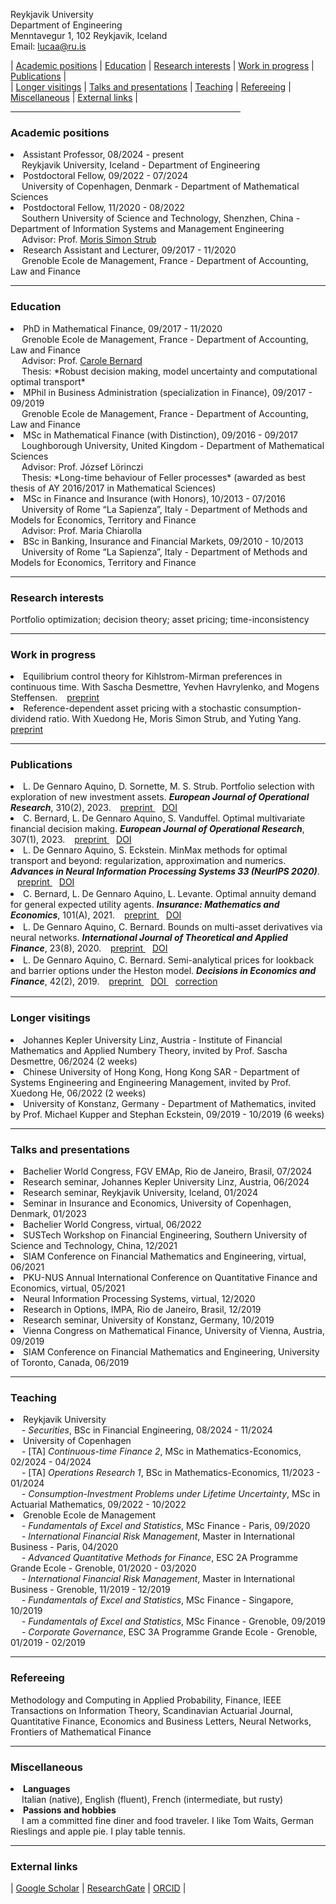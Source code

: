 <link rel="stylesheet" href="https://cdnjs.cloudflare.com/ajax/libs/font-awesome/5.15.2/css/all.min.css">

Reykjavik University <br>
Department of Engineering <br>
Menntavegur 1, 102 Reykjavik, Iceland <br>
Email: lucaa@ru.is <br>

<div>
 | <a href="#academic-positions">Academic positions</a>  | <a href="#education">Education</a> | <a href="#research-interests">Research interests</a> | <a href="#work-in-progress">Work in progress</a> | <a href="#publications">Publications</a> | 
  </div>
  <div>
  | <a href="#longer-visitings">Longer visitings</a> | <a href="#talks-and-presentations">Talks and presentations</a> | <a href="#teaching">Teaching</a> | <a href="#refereeing">Refereeing</a> | <a href="#miscellaneous">Miscellaneous</a> |  <a href="#external-links">External links</a> |
  </div>

<hr width="73%">

<!--- <a href="https://raw.githubusercontent.com/luca-dga/-/master/CV_LucaDGA.pdf" target="_blank">Download CV</a>  --->

<!--- <hr width="25%"> --->   
### **Academic positions**
 <li>Assistant Professor, 08/2024 - present </li>
&emsp;  Reykjavik University, Iceland - Department of Engineering <br>

<li>Postdoctoral Fellow, 09/2022 - 07/2024 </li> 
&emsp; University of Copenhagen, Denmark - Department of Mathematical Sciences <br>

<li>Postdoctoral Fellow, 11/2020 - 08/2022 </li> 
&emsp; Southern University of Science and Technology, Shenzhen, China - Department of Information Systems and Management Engineering <br>
&emsp; Advisor: Prof. <a href="https://sites.google.com/view/morisstrub/home" target="_blank">Moris Simon Strub</a> <br>

<li>Research Assistant and Lecturer, 09/2017 - 11/2020 </li>  
&emsp; Grenoble Ecole de Management, France - Department of Accounting, Law and Finance <br>

<hr width="100%">

### **Education**

 <li>PhD in Mathematical Finance, 09/2017 - 11/2020  <br></li> 
 &emsp; Grenoble Ecole de Management, France - Department of Accounting, Law and Finance <br>
 &emsp; Advisor: Prof. <a href="http://www.carole.bernard.free.fr/" target="_blank">Carole Bernard</a> <br>
 &emsp; Thesis: *Robust decision making, model uncertainty and computational optimal transport*

<li>MPhil in Business Administration (specialization in Finance), 09/2017 - 09/2019 </li> 
&emsp; Grenoble Ecole de Management, France - Department of Accounting, Law and Finance 	  

<li>MSc in Mathematical Finance (with Distinction), 09/2016 - 09/2017 </li>
&emsp; Loughborough University, United Kingdom - Department of Mathematical Sciences <br>
&emsp; Advisor: Prof. József Lörinczi <br>
&emsp; Thesis: *Long-time behaviour of Feller processes* (awarded as best thesis of AY 2016/2017 in Mathematical Sciences)

<li>MSc in Finance and Insurance (with Honors), 10/2013 - 07/2016 </li>
&emsp; University of Rome “La Sapienza”, Italy - Department of Methods and Models for Economics, Territory and Finance <br>
&emsp; Advisor: Prof. Maria Chiarolla <br>
    
<li>BSc in Banking, Insurance and Financial Markets, 09/2010 - 10/2013 </li> 
&emsp; University of Rome “La Sapienza”, Italy - Department of Methods and Models for Economics, Territory and Finance
   
<hr width="100%">

### **Research interests**
Portfolio optimization; decision theory; asset pricing; time-inconsistency

<hr width="100%">

### **Work in progress**
<li> Equilibrium control theory for Kihlstrom-Mirman preferences in continuous time. With Sascha Desmettre, Yevhen Havrylenko, and Mogens Steffensen. &ensp; <a href="https://arxiv.org/abs/2407.16525" target="_blank">  <i class="fas fa-project-diagram fa-xs"></i> preprint </a> </li>
<li> Reference-dependent asset pricing with a stochastic consumption-dividend ratio. With Xuedong He, Moris Simon Strub, and Yuting Yang.  &ensp; <a href="https://arxiv.org/abs/2401.12856" target="_blank">  <i class="fas fa-project-diagram fa-xs"></i> preprint </a> </li>

<hr width="100%">

### **Publications**
<li> L. De Gennaro Aquino, D. Sornette, M. S. Strub. Portfolio selection with exploration of new investment assets. <i><b>European Journal of Operational Research</b></i>, 310(2), 2023. &ensp; <a href="https://papers.ssrn.com/sol3/papers.cfm?abstract_id=3625492" target="_blank">  <i class="fas fa-project-diagram fa-xs"></i> preprint </a>  &ensp; <a href="https://www.sciencedirect.com/science/article/pii/S0377221723002230" target="_blank">  <i class="fas fa-project-diagram fa-xs"></i> DOI </a>  </li> 

<li> C. Bernard, L. De Gennaro Aquino, S. Vanduffel. Optimal multivariate financial decision making. <i><b>European Journal of Operational Research</b></i>, 307(1), 2023. &ensp; <a href="https://papers.ssrn.com/sol3/papers.cfm?abstract_id=3931992" target="_blank">  <i class="fas fa-project-diagram fa-xs"></i> preprint </a> &ensp; <a href="https://www.sciencedirect.com/science/article/pii/S0377221722007457" target="_blank">  <i class="fas fa-project-diagram fa-xs"></i> DOI </a>  </li>

<li style="padding-bottom: 2px;">L. De Gennaro Aquino, S. Eckstein. MinMax methods for optimal transport and beyond: regularization, approximation and numerics. <i><b> Advances in Neural Information Processing Systems 33 (NeurIPS 2020)</b></i>. &ensp; <a href="https://arxiv.org/pdf/2010.11502.pdf" target="_blank"> <i class="fas fa-project-diagram fa-xs"></i> preprint </a>  &ensp; <a href="https://proceedings.neurips.cc/paper_files/paper/2020/hash/9f067d8d6df2d4b8c64fb4c084d6c208-Abstract.html" target="_blank">  <i class="fas fa-project-diagram fa-xs"></i> DOI </a>  </li>

<li style="padding-bottom: 2px;">C. Bernard, L. De Gennaro Aquino, L. Levante. Optimal annuity demand for general expected utility agents. <i><b>Insurance: Mathematics and Economics</b></i>, 101(A), 2021. &ensp; <a href="https://papers.ssrn.com/sol3/papers.cfm?abstract_id=3578370" target="_blank">  <i class="fas fa-project-diagram fa-xs"></i> preprint </a> &ensp; <a href="https://www.sciencedirect.com/science/article/pii/S0167668720300962" target="_blank">  <i class="fas fa-project-diagram fa-xs"></i> DOI </a>  </li>

<li style="padding-bottom: 2px;">L. De Gennaro Aquino, C. Bernard. Bounds on multi-asset derivatives via neural networks. <i><b>International Journal of Theoretical and Applied Finance</b></i>, 23(8), 2020. &ensp; <a href="https://arxiv.org/pdf/1911.05523.pdf" target="_blank">  <i class="fas fa-project-diagram fa-xs"></i> preprint </a>  &ensp; <a href="https://www.worldscientific.com/doi/epdf/10.1142/S0219024920500508" target="_blank">  <i class="fas fa-project-diagram fa-xs"></i> DOI </a> </li>

<li style="padding-bottom: 2px;">L. De Gennaro Aquino, C. Bernard. Semi-analytical prices for lookback and barrier options under the Heston model. <i><b>Decisions in Economics and Finance</b></i>, 42(2), 2019. &ensp; <a href="https://www.dropbox.com/s/s8gid3ndumj8mcf/De%20Gennaro%20Aquino%20and%20Bernard%20-%20Semi-analytical%20prices%20for%20lookback%20and%20barrier%20options%20under%20the%20Heston%20model.pdf?dl=0" target="_blank">  <i class="fas fa-project-diagram fa-xs"></i> preprint </a> &ensp; <a href="https://link.springer.com/article/10.1007/s10203-019-00254-x" target="_blank">  <i class="fas fa-project-diagram fa-xs"></i> DOI </a> &ensp;  <a href="https://link.springer.com/article/10.1007%2Fs10203-021-00360-9" target="_blank">  <i class="fas fa-project-diagram fa-xs"></i> correction </a> </li>

<hr width="100%">

### **Longer visitings**
<li>Johannes Kepler University Linz, Austria - Institute of Financial Mathematics and Applied Numbery Theory, invited by Prof. Sascha Desmettre, 06/2024 (2 weeks)  </li>
<li>Chinese University of Hong Kong, Hong Kong SAR - Department of Systems Engineering and Engineering Management, invited by Prof. Xuedong He, 06/2022 (2 weeks)  </li>
<li>University of Konstanz, Germany - Department of Mathematics, invited by Prof. Michael Kupper and Stephan Eckstein, 09/2019 - 10/2019 (6 weeks) </li>

<hr width="100%">

### **Talks and presentations**
<li>Bachelier World Congress, FGV EMAp, Rio de Janeiro, Brasil, 07/2024</li>
<li>Research seminar, Johannes Kepler University Linz, Austria, 06/2024</li>
<li>Research seminar, Reykjavik University, Iceland, 01/2024</li>
<li>Seminar in Insurance and Economics, University of Copenhagen, Denmark, 01/2023</li>
<li>Bachelier World Congress, virtual, 06/2022</li>
<li>SUSTech Workshop on Financial Engineering, Southern University of Science and Technology, China, 12/2021</li>
<li>SIAM Conference on Financial Mathematics and Engineering, virtual, 06/2021</li>
<li>PKU-NUS Annual International Conference on Quantitative Finance and Economics, virtual, 05/2021</li>
<li>Neural Information Processing Systems, virtual, 12/2020</li>
<li>Research in Options, IMPA, Rio de Janeiro, Brasil, 12/2019</li>
<li>Research seminar, University of Konstanz, Germany, 10/2019</li>
<li>Vienna Congress on Mathematical Finance, University of Vienna, Austria, 09/2019</li>
<li>SIAM Conference on Financial Mathematics and Engineering, University of Toronto, Canada, 06/2019</li>

<hr width="100%">

### **Teaching**
<li> Reykjavik University </li>
&emsp; - <i>Securities</i>, BSc in Financial Engineering, 08/2024 - 11/2024 <br>

<li> University of Copenhagen</li>
&emsp; - [TA] <i>Continuous-time Finance 2</i>, MSc in Mathematics-Economics, 02/2024 - 04/2024 <br>
&emsp; - [TA] <i>Operations Research 1</i>, BSc in Mathematics-Economics, 11/2023 - 01/2024 <br>
&emsp; - <i>Consumption-Investment Problems under Lifetime Uncertainty</i>, MSc in Actuarial Mathematics, 09/2022 - 10/2022 <br>

<li>Grenoble Ecole de Management</li>
&emsp; - <i>Fundamentals of Excel and Statistics</i>, MSc Finance - Paris, 09/2020<br>
&emsp; - <i>International Financial Risk Management</i>, Master in International Business - Paris, 04/2020 <br>
&emsp; - <i>Advanced Quantitative Methods for Finance</i>, ESC 2A Programme Grande Ecole - Grenoble, 01/2020 - 03/2020<br>
&emsp; - <i>International Financial Risk Management</i>, Master in International Business - Grenoble, 11/2019 - 12/2019<br>
&emsp; - <i>Fundamentals of Excel and Statistics</i>, MSc Finance - Singapore, 10/2019<br>
&emsp; - <i>Fundamentals of Excel and Statistics</i>, MSc Finance - Grenoble, 09/2019<br>
&emsp; - <i>Corporate Governance</i>, ESC 3A Programme Grande Ecole - Grenoble, 01/2019 - 02/2019<br>

<hr width="100%">

### **Refereeing**

Methodology and Computing in Applied Probability, Finance, IEEE Transactions on Information Theory, Scandinavian Actuarial Journal, Quantitative Finance, Economics and Business Letters, Neural Networks, Frontiers of Mathematical Finance

<hr width="100%">


### **Miscellaneous**

<li><b>Languages</b></li>
&emsp; Italian (native), English (fluent), French (intermediate, but rusty)

<li><b>Passions and hobbies</b></li>
&emsp; I am a committed fine diner and food traveler. I like Tom Waits, German Rieslings and apple pie. I play table tennis. 

<hr width="100%">

### **External links**

<div>
| <a href="https://scholar.google.it/citations?user=Jk0lgM4AAAAJ&hl=it&oi=ao" target="_blank">Google Scholar</a> | 
<a href="https://www.researchgate.net/profile/Luca_De_Gennaro_Aquino" target="_blank">ResearchGate</a> |
<a href="https://orcid.org/0000-0001-5377-5385" target="_blank">ORCID</a> |
</div>
